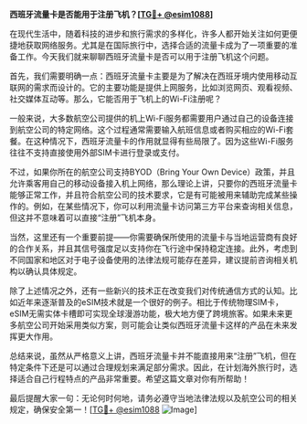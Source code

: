 **西班牙流量卡是否能用于注册飞机？[[TG💪+ @esim1088](https://t.me/s/esim1088)]**

在现代生活中，随着科技的进步和旅行需求的多样化，许多人都开始关注如何更便捷地获取网络服务。尤其是在国际旅行中，选择合适的流量卡成为了一项重要的准备工作。今天我们就来聊聊西班牙流量卡是否可以用于注册飞机这个问题。

首先，我们需要明确一点：西班牙流量卡主要是为了解决在西班牙境内使用移动互联网的需求而设计的。它的主要功能是提供上网服务，比如浏览网页、观看视频、社交媒体互动等。那么，它能否用于飞机上的Wi-Fi注册呢？

一般来说，大多数航空公司提供的机上Wi-Fi服务都需要用户通过自己的设备连接到航空公司的特定网络。这个过程通常需要输入航班信息或者购买相应的Wi-Fi套餐。在这种情况下，西班牙流量卡的作用就显得有些局限了。因为这些Wi-Fi服务往往不支持直接使用外部SIM卡进行登录或支付。

不过，如果你所在的航空公司支持BYOD（Bring Your Own Device）政策，并且允许乘客用自己的移动设备接入机上网络，那么理论上讲，只要你的西班牙流量卡能够正常工作，并且符合航空公司的技术要求，它是有可能被用来辅助完成某些操作的。例如，在某些情况下，你可以利用流量卡访问第三方平台来查询相关信息，但这并不意味着可以直接“注册”飞机本身。

当然，这里还有一个重要前提——你需要确保所使用的流量卡与当地运营商有良好的合作关系，并且其信号强度足以支持你在飞行途中保持稳定连接。此外，考虑到不同国家和地区对于电子设备使用的法律法规可能存在差异，建议提前咨询相关机构以确认具体规定。

除了上述情况之外，还有一些新兴的技术正在改变我们对传统通信方式的认知。比如近年来逐渐普及的eSIM技术就是一个很好的例子。相比于传统物理SIM卡，eSIM无需实体卡槽即可实现全球漫游功能，极大地方便了跨境旅客。如果未来更多航空公司开始采用类似方案，则可能会让类似西班牙流量卡这样的产品在未来发挥更大作用。

总结来说，虽然从严格意义上讲，西班牙流量卡并不能直接用来“注册”飞机，但在特定条件下还是可以通过合理规划来满足部分需求。因此，在计划海外旅行时，选择适合自己行程特点的产品非常重要。希望这篇文章对你有所帮助！

最后提醒大家一句：无论何时何地，请务必遵守当地法律法规以及航空公司的相关规定，确保安全第一！[[TG💪+ @esim1088](https://t.me/s/esim1088) ![Image](https://i.postimg.cc/4NQfJmqS/Snipaste-2025-05-13-00-14-12.png)]